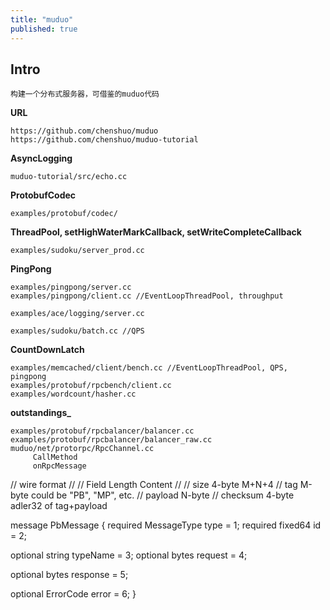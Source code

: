 ```yaml
---
title: "muduo"
published: true
---
```


## Intro ##

    构建一个分布式服务器，可借鉴的muduo代码

**URL**

    https://github.com/chenshuo/muduo
    https://github.com/chenshuo/muduo-tutorial

**AsyncLogging**

    muduo-tutorial/src/echo.cc

**ProtobufCodec**

    examples/protobuf/codec/
    
**ThreadPool, setHighWaterMarkCallback, setWriteCompleteCallback**

    examples/sudoku/server_prod.cc
    
**PingPong**

    examples/pingpong/server.cc
    examples/pingpong/client.cc //EventLoopThreadPool, throughput
    
    examples/ace/logging/server.cc
    
    examples/sudoku/batch.cc //QPS
    
**CountDownLatch**

    examples/memcached/client/bench.cc //EventLoopThreadPool, QPS, pingpong
    examples/protobuf/rpcbench/client.cc
    examples/wordcount/hasher.cc

**outstandings_**

    examples/protobuf/rpcbalancer/balancer.cc
    examples/protobuf/rpcbalancer/balancer_raw.cc
    muduo/net/protorpc/RpcChannel.cc
         CallMethod
         onRpcMessage

// wire format
//
// Field     Length  Content
//
// size      4-byte  M+N+4
// tag       M-byte  could be "PB", "MP", etc.
// payload   N-byte
// checksum  4-byte  adler32 of tag+payload

message PbMessage
{
  required MessageType type = 1;
  required fixed64 id = 2;

  optional string typeName = 3;
  optional bytes request = 4;

  optional bytes response = 5;

  optional ErrorCode error = 6;
}


